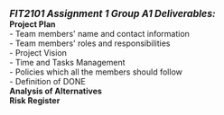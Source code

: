 <b><i><big>FIT2101 Assignment 1 Group A1 Deliverables:</big></i></b>
<br><b> Project Plan </b> <br>- Team members' name and contact
information <br>- Team members' roles and responsibilities <br>- Project
Vision <br>- Time and Tasks Management <br>- Policies which all the
members should follow <br>- Definition of DONE <br><b> Analysis of
Alternatives </b> <br><b> Risk Register </b>
